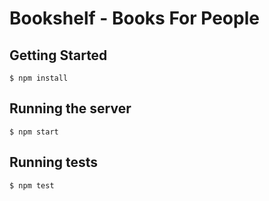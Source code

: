 # Bookshelf - Books For People

## Getting Started
`$ npm install`

## Running the server
`$ npm start`

## Running tests
`$ npm test`
